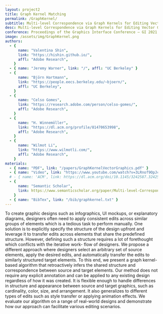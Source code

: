 ```yaml
---
layout: project2
title: Graph Kernel Matching
permalink: /GraphKernel/
subtitle: Multi-level Correspondence via Graph Kernels for Editing Vector Graphics Designs
desc: Multi-level Correspondence via Graph Kernels for Editing Vector Graphics Designs
conference: Proceedings of the Graphics Interface Conference — GI 2021
image: /assets/img/GraphKernel.png
authors:
  - {
      name: "Valentina Shin",
      link: "https://hishin.github.io/",
      affl: "Adobe Research",
    }
  - { name: "Jeremy Warner", link: "/", affl: "UC Berkeley" }
  - {
      name: "Björn Hartmann",
      link: "https://people.eecs.berkeley.edu/~bjoern/",
      affl: "UC Berkeley",
    }
  - {
      name: "Celso Gomes",
      link: "https://research.adobe.com/person/celso-gomes/",
      affl: "Adobe Research",
    }
  - {
      name: "H. Winnemöller",
      link: "https://dl.acm.org/profile/81470653998",
      affl: "Adobe Research",
    }
  - {
      name: "Wilmot Li",
      link: "https://www.wilmotli.com/",
      affl: "Adobe Research",
    }
materials:
  - { name: "PDF", link: "/papers/GraphKernelVectorGraphics.pdf" }
  - { name: "Video", link: "https://www.youtube.com/watch?v=3LRnof9OpJc" }
  # - { name: 'ACM', link: https://dl.acm.org/doi/10.1145/3242587.3242591 }
  - {
      name: "Semantic Scholar",
      link: https://www.semanticscholar.org/paper/Multi-level-Correspondence-via-Graph-Kernels-for-Shin-Warner/194c2ddf71c01a9633ea70f529df07b4122a64dc,
    }
  - { name: "BibTex", link: "/bib/graphkernel.txt" }
---
```


To create graphic designs such as infographics, UI mockups, or
explanatory diagrams, designers often need to apply consistent edits
across similar groups of elements which is a tedious task to perform
manually. One solution is to explicitly specify the structure of the
design upfront and leverage it to transfer edits across elements that
share the predefined structure. However, defining such a structure
requires a lot of forethought which conflicts with the iterative work-
flow of designers. We propose a different approach where designers
select an arbitrary set of source elements, apply the desired edits,
and automatically transfer the edits to similarly structured target elements.
To this end, we present a graph kernel-based algorithm that
retroactively infers the shared structure and correspondence between
source and target elements. Our method does not require any explicit
annotation and can be applied to any existing design regardless of
how it was created. It is flexible enough to handle differences in
structure and appearance between source and target graphics, such
as cardinality, color, size, and arrangement. It also generalizes to
different types of edits such as style transfer or applying animation
effects. We evaluate our algorithm on a range of real-world designs
and demonstrate how our approach can facilitate various editing
scenarios.
